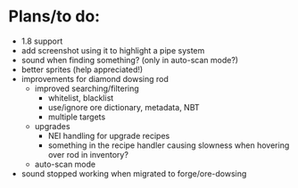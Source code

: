 Plans/to do:
============

- 1.8 support
- add screenshot using it to highlight a pipe system
- sound when finding something?  (only in auto-scan mode?)
- better sprites (help appreciated!)
- improvements for diamond dowsing rod
    - improved searching/filtering
        - whitelist, blacklist
        - use/ignore ore dictionary, metadata, NBT
        - multiple targets
    - upgrades
        - NEI handling for upgrade recipes
        - something in the recipe handler causing slowness when hovering over
          rod in inventory?
    - auto-scan mode
- sound stopped working when migrated to forge/ore-dowsing
